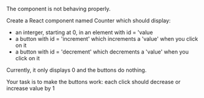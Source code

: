 The component is not behaving properly.

Create a React component named Counter which should display:
- an interger, starting at 0, in an element with id = 'value
- a button with id = 'increment' which increments a 'value' when you click on it
- a button with id = 'decrement' which decrements a 'value' when you click on it

Currently, it only displays 0 and the buttons do nothing.

Your task is to make the buttons work: each click should decrease or increase value by 1